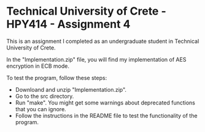 # Technical University of Crete - HPY414 - Assignment 4
This is an assignment I completed as an undergraduate student in Technical University of Crete.

In the "Implementation.zip" file, you will find my implementation of AES encryption in ECB mode.

To test the program, follow these steps:
- Downloand and unzip "Implementation.zip".
- Go to the src directory.
- Run "make". You might get some warnings about deprecated functions that you can ignore.
- Follow the instructions in the README file to test the functionality of the program.
